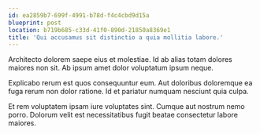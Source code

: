 ```yaml
---
id: ea2859b7-699f-4991-b78d-f4c4cbd9d15a
blueprint: post
location: b719b685-c33d-41f0-890d-21850a8369e1
title: 'Qui accusamus sit distinctio a quia mollitia labore.'
---
```

Architecto dolorem saepe eius et molestiae. Id ab alias totam dolores maiores non sit. Ab ipsum amet dolor voluptatum ipsum neque.

Explicabo rerum est quos consequuntur eum. Aut doloribus doloremque ea fuga rerum non dolor ratione. Id et pariatur numquam nesciunt quia culpa.

Et rem voluptatem ipsam iure voluptates sint. Cumque aut nostrum nemo porro. Dolorum velit est necessitatibus fugit beatae consectetur labore maiores.